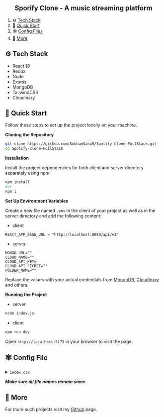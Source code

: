<h2 align="center">Sporify Clone - A music streaming platform</h2>

1. ⚙️ [Tech Stack](#tech-stack)
2. 🤸 [Quick Start](#quick-start)
3. 🕸️ [Config Files](#config-files)
4. 🚀 [More](#more)

## <a name="tech-stack">⚙️ Tech Stack</a>

- React 18
- Redux
- Node
- Exprss
- MongoDB
- TailwindCSS
- Cloudinary

## <a name="quick-start">🤸 Quick Start</a>

Follow these steps to set up the project locally on your machine.

**Cloning the Repository**

```bash
git clone https://github.com/SubhamSaha9/Spotify-Clone-FullStack.git
cd Spotify-Clone-FullStack
```

**Installation**

Install the project dependencies for both client and server directory separately using npm:

```bash
npm install
#or
npm i
```

**Set Up Environment Variables**

Create a new file named `.env` in the client of your project as well as in the server directory and add the following content:

- client

```env
REACT_APP_BASE_URL = "http://localhost:8080/api/v1"
```

- server

```env
MONGO_URL=""
CLOUD_NAME=""
CLOUD_API_KEY=
CLOUD_API_SECRET=""
FOLDER_NAME=""
```

Replace the values with your actual credentials from [MongoDB](https://www.mongodb.com), [Cloudinary](https://cloudinary.com) and others.

**Running the Project**

- server

```bash
node index.js
```

- client

```bash
npm run dev
```

Open `http://localhost:5173` in your browser to visit the page.

## <a name="config-files">🕸️ Config File</a>

<details>
<summary><code>index.css</code></summary>

```css
@tailwind base;
@tailwind components;
@tailwind utilities;

::-webkit-scrollbar {
  display: none;
}

.spinner {
  width: 56px;
  height: 56px;
  border-radius: 50%;
  background: radial-gradient(farthest-side, #238c41 94%, #0000) top/9px 9px no-repeat,
    conic-gradient(#0000 30%, #238c41);
  -webkit-mask: radial-gradient(farthest-side, #0000 calc(100% - 9px), #000 0);
  animation: spinner-c7wet2 1s infinite linear;
}

@keyframes spinner-c7wet2 {
  100% {
    transform: rotate(1turn);
  }
}
```

</details>

<b><i>Make sure all file names remain same.</i></b>

## <a name="more">🚀 More</a>

For more such projects visit my [Github](https://github.com/SubhamSaha9) page.
